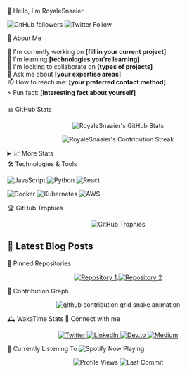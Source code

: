 👋 Hello, I'm RoyaleSnaaier
<p>
  <img src="https://img.shields.io/github/followers/RoyaleSnaaier?style=social" alt="GitHub followers"/>
  <img src="https://img.shields.io/twitter/follow/RoyaleSnaaier?style=social" alt="Twitter Follow"/>
</p>
💫 About Me
<div align="left">

🔭 I'm currently working on **[fill in your current project]**  
🌱 I'm learning **[technologies you're learning]**  
👯 I'm looking to collaborate on **[types of projects]**  
💬 Ask me about **[your expertise areas]**  
📫 How to reach me: **[your preferred contact method]**  
⚡ Fun fact: **[interesting fact about yourself]**  

</div>

📊 GitHub Stats
<p align="center">
  <img src="https://github-readme-stats-git-masterrstaa-rickstaa.vercel.app/api?username=RoyaleSnaaier&show_icons=true&theme=radical" alt="RoyaleSnaaier's GitHub Stats" />
</p>
<p align="center">
  <img src="https://github-readme-streak-stats.herokuapp.com/?user=RoyaleSnaaier&theme=radical" alt="RoyaleSnaaier's Contribution Streak" />
</p>
<details>
  <summary>📈 More Stats</summary>
  <p align="center">
    <img src="https://github-readme-stats-git-masterrstaa-rickstaa.vercel.app/api/top-langs/?username=RoyaleSnaaier&layout=compact&theme=radical" alt="Top Languages" />
  </p>
</details>
🛠️ Technologies & Tools
<p>
  <img src="https://img.shields.io/badge/Code-JavaScript-informational?style=flat&logo=javascript&logoColor=white&color=2bbc8a" alt="JavaScript"/>
  <img src="https://img.shields.io/badge/Code-Python-informational?style=flat&logo=python&logoColor=white&color=2bbc8a" alt="Python"/>
  <img src="https://img.shields.io/badge/Code-React-informational?style=flat&logo=react&logoColor=white&color=2bbc8a" alt="React"/>
</p>
<p>
  <img src="https://img.shields.io/badge/Tools-Docker-informational?style=flat&logo=docker&logoColor=white&color=2bbc8a" alt="Docker"/>
  <img src="https://img.shields.io/badge/Tools-Kubernetes-informational?style=flat&logo=kubernetes&logoColor=white&color=2bbc8a" alt="Kubernetes"/>
  <img src="https://img.shields.io/badge/Cloud-AWS-informational?style=flat&logo=amazon-aws&logoColor=white&color=2bbc8a" alt="AWS"/>
</p>
🏆 GitHub Trophies
<p align="center">
  <img src="https://github-profile-trophy.vercel.app/?username=RoyaleSnaaier&theme=onedark&row=1&column=6" alt="GitHub Trophies"/>
</p>
<!--START_SECTION:activity-->
<!-- This section will be automatically populated with your recent GitHub activities using a GitHub Action -->
<!--END_SECTION:activity-->

## 📝 Latest Blog Posts
<!-- BLOG-POST-LIST:START -->
<!-- BLOG-POST-LIST:END -->

📌 Pinned Repositories
<p align="center">
  <a href="https://github.com/roc-ica/l7-pro-3-vakantie-villa-verkenner-2023-cannibal-coders">
    <img align="center" src="https://github-readme-stats-git-masterrstaa-rickstaa.vercel.app/api/pin/?username=RoyaleSnaaier&repo=repo-1&theme=radical" alt="Repository 1"/>
  </a>
  <a href="https://github.com/roc-ica/l7-pro-2-e-learning-2023-RoyaleSnaaier">
    <img align="center" src="https://github-readme-stats-git-masterrstaa-rickstaa.vercel.app/api/pin/?username=RoyaleSnaaier&repo=repo-2&theme=radical" alt="Repository 2"/>
  </a>
</p>
🐍 Contribution Graph
<p align="center">
  <picture>
    <source media="(prefers-color-scheme: dark)" srcset="https://raw.githubusercontent.com/RoyaleSnaaier/RoyaleSnaaier/output/github-contribution-grid-snake-dark.svg">
    <source media="(prefers-color-scheme: light)" srcset="https://raw.githubusercontent.com/RoyaleSnaaier/RoyaleSnaaier/output/github-contribution-grid-snake.svg">
    <img alt="github contribution grid snake animation" src="https://raw.githubusercontent.com/RoyaleSnaaier/RoyaleSnaaier/output/github-contribution-grid-snake.svg">
  </picture>
</p>
🕰️ WakaTime Stats
<!--START_SECTION:waka-->
<!-- This section will be automatically populated with your WakaTime stats using a GitHub Action -->
<!--END_SECTION:waka-->
📱 Connect with me
<p align="center">
  <a href="https://twitter.com/RoyaleSnaaier">
    <img src="https://img.shields.io/badge/-Twitter-1DA1F2?style=for-the-badge&logo=twitter&logoColor=white" alt="Twitter"/>
  </a>
  <a href="https://www.linkedin.com/in/royalesnaaier/">
    <img src="https://img.shields.io/badge/-LinkedIn-0077B5?style=for-the-badge&logo=linkedin&logoColor=white" alt="LinkedIn"/>
  </a>
  <a href="https://dev.to/royalesnaaier">
    <img src="https://img.shields.io/badge/-Dev.to-0A0A0A?style=for-the-badge&logo=dev.to&logoColor=white" alt="Dev.to"/>
  </a>
  <a href="https://medium.com/@royalesnaaier">
    <img src="https://img.shields.io/badge/-Medium-12100E?style=for-the-badge&logo=medium&logoColor=white" alt="Medium"/>
  </a>
</p>

🎵 Currently Listening To
  ![Spotify Now Playing](https://img.shields.io/spotify/track/1SDiiE3v2z89VxC3aVRKHQ)

<div align="center">
  <img src="https://komarev.com/ghpvc/?username=RoyaleSnaaier&color=green" alt="Profile Views"/>
  <img src="https://img.shields.io/github/last-commit/RoyaleSnaaier/RoyaleSnaaier" alt="Last Commit"/>
</div>